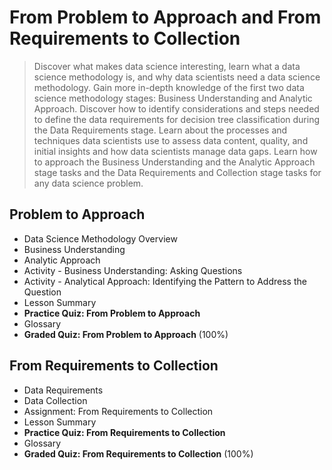 # From Problem to Approach and From Requirements to Collection
> Discover what makes data science interesting, learn what a data science methodology is, and why data scientists need a data science methodology. Gain more in-depth knowledge of the first two data science methodology stages: Business Understanding and Analytic Approach. Discover how to identify considerations and steps needed to define the data requirements for decision tree classification during the Data Requirements stage. Learn about the processes and techniques data scientists use to assess data content, quality, and initial insights and how data scientists manage data gaps. Learn how to approach the Business Understanding and the Analytic Approach stage tasks and the Data Requirements and Collection stage tasks for any data science problem.
## Problem to Approach
- Data Science Methodology Overview
- Business Understanding
- Analytic Approach
- Activity - Business Understanding: Asking Questions
- Activity - Analytical Approach: Identifying the Pattern to Address the Question
- Lesson Summary
- **Practice Quiz: From Problem to Approach**
- Glossary
- **Graded Quiz: From Problem to Approach** (100%)
## From Requirements to Collection
- Data Requirements
- Data Collection
- Assignment: From Requirements to Collection
- Lesson Summary
- **Practice Quiz: From Requirements to Collection**
- Glossary
- **Graded Quiz: From Requirements to Collection** (100%)
